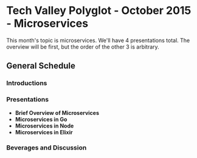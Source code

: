 # Tech Valley Polyglot - October 2015 - Microservices

This month's topic is microservices. We'll have 4 presentations total. The overview will be first, but the order of the other 3 is arbitrary.

## General Schedule

### Introductions

### Presentations

- __Brief Overview of Microservices__
- __Microservices in Go__
- __Microservices in Node__
- __Microservices in Elixir__

### Beverages and Discussion
